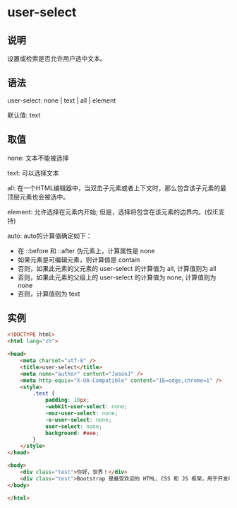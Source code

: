 # user-select

## 说明
设置或检索是否允许用户选中文本。

## 语法

user-select: none | text | all | element

默认值: text

## 取值

none: 文本不能被选择

text: 可以选择文本

all: 在一个HTML编辑器中，当双击子元素或者上下文时，那么包含该子元素的最顶层元素也会被选中。

element: 允许选择在元素内开始; 但是，选择将包含在该元素的边界内。(仅IE支持)

auto: auto的计算值确定如下：

- 在 ::before 和 ::after 伪元素上，计算属性是 none
- 如果元素是可编辑元素，则计算值是 contain
- 否则，如果此元素的父元素的 user-select 的计算值为 all, 计算值则为 all
- 否则，如果此元素的父级上的 user-select 的计算值为 none, 计算值则为 none
- 否则，计算值则为 text

## 实例
```HTML
<!DOCTYPE html>
<html lang="zh">

<head>
    <meta charset="utf-8" />
    <title>user-select</title>
    <meta name="author" content="JasonJ" />
    <meta http-equiv="X-UA-Compatible" content="IE=edge,chrome=1" />
    <style>
        .test {
            padding: 10px;
            -webkit-user-select: none;
            -moz-user-select: none;
            -o-user-select: none;
            user-select: none;
            background: #eee;
        }
    </style>
</head>

<body>
    <div class="test">你好，世界！</div>
    <div class="test">Bootstrap 是最受欢迎的 HTML、CSS 和 JS 框架，用于开发响应式布局、移动设备优先的 WEB 项目。</div>
</body>

</html>
```
